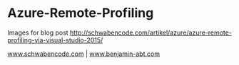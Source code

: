 # Azure-Remote-Profiling
Images for blog post http://schwabencode.com/artikel/azure/azure-remote-profiling-via-visual-studio-2015/


www.schwabencode.com | www.benjamin-abt.com
